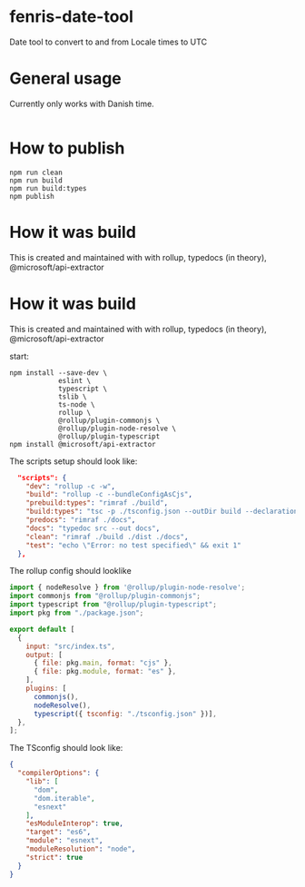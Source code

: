 # fenris-date-tool
Date tool to convert to and from Locale times to UTC

# General usage
Currently only works with Danish time.

```JavaScript

```

# How to publish
```Console
npm run clean
npm run build
npm run build:types
npm publish
```

# How it was build
This is created and maintained with with rollup, typedocs (in theory), @microsoft/api-extractor

# How it was build
This is created and maintained with with rollup, typedocs (in theory), @microsoft/api-extractor

start:
```Console
npm install --save-dev \
            eslint \
            typescript \
            tslib \
            ts-node \
            rollup \
            @rollup/plugin-commonjs \
            @rollup/plugin-node-resolve \
            @rollup/plugin-typescript
npm install @microsoft/api-extractor
```

The scripts setup should look like:
```JSON
  "scripts": {
    "dev": "rollup -c -w",
    "build": "rollup -c --bundleConfigAsCjs",
    "prebuild:types": "rimraf ./build",
    "build:types": "tsc -p ./tsconfig.json --outDir build --declaration true && api-extractor run",
    "predocs": "rimraf ./docs",
    "docs": "typedoc src --out docs",
    "clean": "rimraf ./build ./dist ./docs",
    "test": "echo \"Error: no test specified\" && exit 1"
  },
```

The rollup config should looklike
```JavaScript
import { nodeResolve } from '@rollup/plugin-node-resolve';
import commonjs from "@rollup/plugin-commonjs";
import typescript from "@rollup/plugin-typescript";
import pkg from "./package.json";

export default [
  {
    input: "src/index.ts",
    output: [
      { file: pkg.main, format: "cjs" },
      { file: pkg.module, format: "es" },
    ],
    plugins: [
      commonjs(),
      nodeResolve(),
      typescript({ tsconfig: "./tsconfig.json" })],
  },
];
```

The TSconfig should look like:
```JSON
{
  "compilerOptions": {
    "lib": [
      "dom",
      "dom.iterable",
      "esnext"
    ],
    "esModuleInterop": true,
    "target": "es6",
    "module": "esnext",
    "moduleResolution": "node",
    "strict": true
  }
}
```